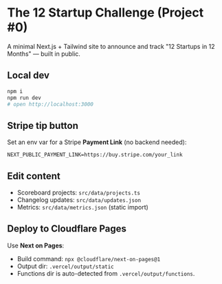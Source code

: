 # The 12 Startup Challenge (Project #0)

A minimal Next.js + Tailwind site to announce and track "12 Startups in 12 Months" — built in public.

## Local dev
```bash
npm i
npm run dev
# open http://localhost:3000
```

## Stripe tip button
Set an env var for a Stripe **Payment Link** (no backend needed):
```
NEXT_PUBLIC_PAYMENT_LINK=https://buy.stripe.com/your_link
```

## Edit content
- Scoreboard projects: `src/data/projects.ts`
- Changelog updates: `src/data/updates.json`
- Metrics: `src/data/metrics.json` (static import)

## Deploy to Cloudflare Pages
Use **Next on Pages**:
- Build command: `npx @cloudflare/next-on-pages@1`
- Output dir: `.vercel/output/static`
- Functions dir is auto-detected from `.vercel/output/functions`.
